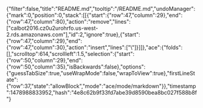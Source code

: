 {"filter":false,"title":"README.md","tooltip":"/README.md","undoManager":{"mark":0,"position":0,"stack":[[{"start":{"row":47,"column":29},"end":{"row":47,"column":80},"action":"remove","lines":["calbot2016.cz0u2urohrfo.us-west-2.rds.amazonaws.com"],"id":2,"ignore":true},{"start":{"row":47,"column":29},"end":{"row":47,"column":30},"action":"insert","lines":["\\"]}]]},"ace":{"folds":[],"scrolltop":614,"scrollleft":1.5,"selection":{"start":{"row":50,"column":29},"end":{"row":50,"column":35},"isBackwards":false},"options":{"guessTabSize":true,"useWrapMode":false,"wrapToView":true},"firstLineState":{"row":37,"state":"allowBlock","mode":"ace/mode/markdown"}},"timestamp":1478988833952,"hash":"4e8c62b9f33fd7abe39d8590bea8bc027f588b8f"}